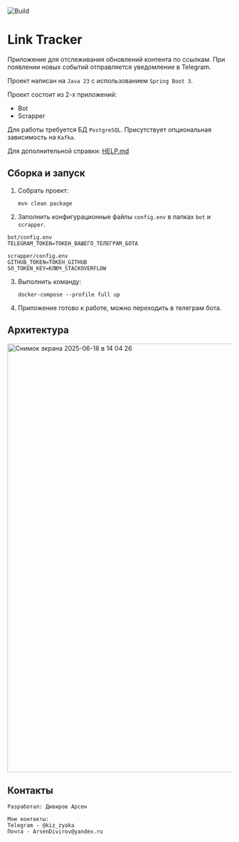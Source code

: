 ![Build](https://github.com/central-university-dev/backend-academy-2025-spring-template/actions/workflows/build.yaml/badge.svg)

# Link Tracker

<!-- этот файл можно и нужно менять -->

Приложение для отслеживания обновлений контента по ссылкам.
При появлении новых событий отправляется уведомление в Telegram.

Проект написан на `Java 23` с использованием `Spring Boot 3`.

Проект состоит из 2-х приложений:
* Bot
* Scrapper

Для работы требуется БД `PostgreSQL`. Присутствует опциональная зависимость на `Kafka`.

Для дополнительной справки: [HELP.md](./HELP.md)

## Сборка и запуск

1. Собрать проект:

   ```shell
   mvn clean package
   ```
2. Заполнить конфигурационные файлы `config.env` в папках `bot` и `scrapper`.

```
bot/config.env
TELEGRAM_TOKEN=ТОКЕН_ВАШЕГО_ТЕЛЕГРАМ_БОТА

scrapper/config.env
GITHUB_TOKEN=ТОКЕН_GITHUB
SO_TOKEN_KEY=КЛЮЧ_STACKOVERFLOW
```

3. Выполнить команду:

   ```shell
   docker-compose --profile full up
   ```
4. Приложение готово к работе, можно переходить в телеграм бота.

## Архитектура

<img width="964" alt="Снимок экрана 2025-06-18 в 14 04 26" src="https://github.com/user-attachments/assets/aa093c15-ec84-4076-a25f-50d7994eb46e" />

## Контакты

```
Разработал: Дивиров Арсен

Мои контакты: 
Telegram - @kiz_zyaka
Почта - ArsenDivirov@yandex.ru
```

